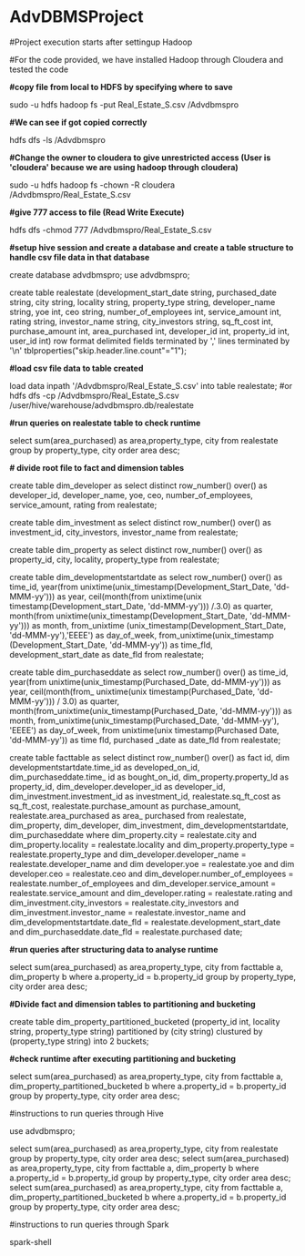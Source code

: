 # AdvDBMSProject

#Project execution starts after settingup Hadoop

#For the code provided, we have installed Hadoop through Cloudera and tested the code

**#copy file from local to HDFS by specifying where to save**

sudo -u hdfs hadoop fs -put Real_Estate_S.csv /Advdbmspro

**#We can see if got copied correctly**

hdfs dfs -ls /Advdbmspro

**#Change the owner to cloudera to give unrestricted access (User is 'cloudera' because we are using hadoop through cloudera)**

sudo -u hdfs hadoop fs -chown -R cloudera /Advdbmspro/Real_Estate_S.csv

**#give 777 access to file (Read Write Execute)**

hdfs dfs -chmod 777 /Advdbmspro/Real_Estate_S.csv

**#setup hive session and create a database and create a table structure to handle csv file data in that database**

create database advdbmspro;
use advdbmspro;

create table realestate (development_start_date string, purchased_date string, city string, locality string, property_type string, developer_name string, yoe int, ceo string, number_of_employees int, service_amount int, rating string, investor_name string, city_investors string, sq_ft_cost int, purchase_amount int, area_purchased int, developer_id int, property_id int, user_id int) row format delimited fields terminated by ',' lines terminated by '\n' tblproperties("skip.header.line.count"="1");

**#load csv file data to table created**

load data inpath '/Advdbmspro/Real_Estate_S.csv' into table realestate;
#or
hdfs dfs -cp /Advdbmspro/Real_Estate_S.csv /user/hive/warehouse/advdbmspro.db/realestate

**#run queries on realestate table to check runtime**

select sum(area_purchased) as area,property_type, city from realestate group by property_type, city order area desc;

**# divide root file to fact and dimension tables**

create table dim_developer as select distinct row_number() over() as developer_id, developer_name, yoe, ceo, number_of_employees, service_amount, rating from realestate;

create table dim_investment as select distinct row_number() over() as investment_id, city_investors, investor_name from realestate;

create table dim_property as select distinct row_number() over() as property_id, city, locality, property_type from realestate;

create table dim_developmentstartdate as select row_number() over() as time_id, year(from unixtime(unix_timestamp(Development_Start_Date, 'dd-MMM-yy'))) as year, ceil(month(from unixtime(unix timestamp(Development_start_Date, 'dd-MMM-yy'))) /.3.0) as quarter, month(from unixtime(unix_timestamp(Development_Start_Date, 'dd-MMM-yy'))) as month, from_unixtime (unix_timestamp(Development_Start_Date, 'dd-MMM-yy'),'EEEE') as day_of_week, from_unixtime(unix_timestamp (Development_Start_Date, 'dd-MMM-yy')) as time_fld, development_start_date as date_fld from realestate;

create table dim_purchaseddate as select row_number() over() as time_id, year(from unixtime(unix_timestamp(Purchased_Date, dd-MMM-yy'))) as year, ceil(month(from_ unixtime(unix timestamp(Purchased_Date, 'dd-MMM-yy'))) / 3.0) as quarter, month(from_unixtime(unix_timestamp(Purchased_Date, 'dd-MMM-yy'))) as month, from_unixtime(unix_timestamp(Purchased_Date, 'dd-MMM-yy'), 'EEEE') as day_of_week, from unixtime(unix timestamp(Purchased Date, 'dd-MMM-yy')) as time fld, purchased _date as
date_fld from realestate;

create table facttable as select distinct row_number() over() as fact id, dim developmentstartdate.time_id as developed_on_id, dim_purchaseddate.time_ id as bought_on_id, dim_property.property_Id as property_id, dim_developer.developer_id as developer_id, dim_investment.investment_id as investment_id, realestate.sq_ft_cost as sq_ft_cost, realestate.purchase_amount as purchase_amount, realestate.area_purchased as area_ purchased from realestate, dim_property, dim_developer, dim_investment, dim_developmentstartdate, dim_purchaseddate where dim_property.city = realestate.city and dim_property.locality = realestate.locality and dim_property.property_type = realestate.property_type and dim_developer.developer_name = realestate.developer_name and dim developer.yoe = realestate.yoe and dim developer.ceo = realestate.ceo and dim_developer.number_of_employees = realestate.number_of_employees and dim_developer.service_amount = realestate.service_amount and dim_developer.rating = realestate.rating and dim_investment.city_investors = realestate.city_investors and dim_investment.investor_name = realestate.investor_name and dim_developmentstartdate.date_fld = realestate.development_start_date and dim_purchaseddate.date_fld = realestate.purchased date;


**#run queries after structuring data to analyse runtime**

select sum(area_purchased) as area,property_type, city from facttable a, dim_property b where a.property_id = b.property_id group by property_type, city order area desc;


**#Divide fact and dimension tables to partitioning and bucketing**

create table dim_property_partitioned_bucketed (property_id int, locality string, property_type string) partitioned by (city string) clustured by (property_type string) into 2 buckets;


**#check runtime after executing partitioning and bucketing**

select sum(area_purchased) as area,property_type, city from facttable a, dim_property_partitioned_bucketed b where a.property_id = b.property_id group by property_type, city order area desc;







#instructions to run queries through Hive

use advdbmspro;

select sum(area_purchased) as area,property_type, city from realestate group by property_type, city order area desc;
select sum(area_purchased) as area,property_type, city from facttable a, dim_property b where a.property_id = b.property_id group by property_type, city order area desc;
select sum(area_purchased) as area,property_type, city from facttable a, dim_property_partitioned_bucketed b where a.property_id = b.property_id group by property_type, city order area desc;



#instructions to run queries through Spark

spark-shell
